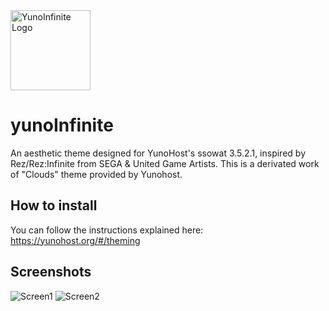 <img src="https://raw.githubusercontent.com/yunohost-themes/yunoInfinite/screenshots/yunoInfiniteDark.png" alt="YunoInfinite Logo" width="128" height="128">

# yunoInfinite

An aesthetic theme designed for YunoHost's ssowat 3.5.2.1, inspired by Rez/Rez:Infinite from SEGA & United Game Artists.
This is a derivated work of "Clouds" theme provided by Yunohost.

## How to install

You can follow the instructions explained here:
https://yunohost.org/#/theming

## Screenshots

![Screen1](https://raw.githubusercontent.com/yunohost-themes/yunoInfinite/screenshots/screen1.jpg)
![Screen2](https://raw.githubusercontent.com/yunohost-themes/yunoInfinite/screenshots/screen2.jpg)
